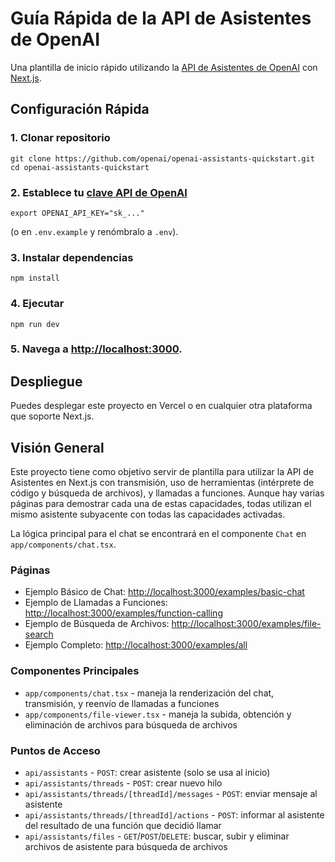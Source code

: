 
# Guía Rápida de la API de Asistentes de OpenAI

Una plantilla de inicio rápido utilizando la [API de Asistentes de OpenAI](https://platform.openai.com/docs/assistants/overview) con [Next.js](https://nextjs.org/docs).

## Configuración Rápida

### 1. Clonar repositorio

```shell
git clone https://github.com/openai/openai-assistants-quickstart.git
cd openai-assistants-quickstart
```

### 2. Establece tu [clave API de OpenAI](https://platform.openai.com/api-keys)

```shell
export OPENAI_API_KEY="sk_..."
```

(o en `.env.example` y renómbralo a `.env`).

### 3. Instalar dependencias

```shell
npm install
```

### 4. Ejecutar

```shell
npm run dev
```

### 5. Navega a [http://localhost:3000](http://localhost:3000).

## Despliegue

Puedes desplegar este proyecto en Vercel o en cualquier otra plataforma que soporte Next.js.

## Visión General

Este proyecto tiene como objetivo servir de plantilla para utilizar la API de Asistentes en Next.js con transmisión, uso de herramientas (intérprete de código y búsqueda de archivos), y llamadas a funciones. Aunque hay varias páginas para demostrar cada una de estas capacidades, todas utilizan el mismo asistente subyacente con todas las capacidades activadas.

La lógica principal para el chat se encontrará en el componente `Chat` en `app/components/chat.tsx`.

### Páginas

- Ejemplo Básico de Chat: [http://localhost:3000/examples/basic-chat](http://localhost:3000/examples/basic-chat)
- Ejemplo de Llamadas a Funciones: [http://localhost:3000/examples/function-calling](http://localhost:3000/examples/function-calling)
- Ejemplo de Búsqueda de Archivos: [http://localhost:3000/examples/file-search](http://localhost:3000/examples/file-search)
- Ejemplo Completo: [http://localhost:3000/examples/all](http://localhost:3000/examples/all)

### Componentes Principales

- `app/components/chat.tsx` - maneja la renderización del chat, transmisión, y reenvío de llamadas a funciones
- `app/components/file-viewer.tsx` - maneja la subida, obtención y eliminación de archivos para búsqueda de archivos

### Puntos de Acceso

- `api/assistants` - `POST`: crear asistente (solo se usa al inicio)
- `api/assistants/threads` - `POST`: crear nuevo hilo
- `api/assistants/threads/[threadId]/messages` - `POST`: enviar mensaje al asistente
- `api/assistants/threads/[threadId]/actions` - `POST`: informar al asistente del resultado de una función que decidió llamar
- `api/assistants/files` - `GET`/`POST`/`DELETE`: buscar, subir y eliminar archivos de asistente para búsqueda de archivos

